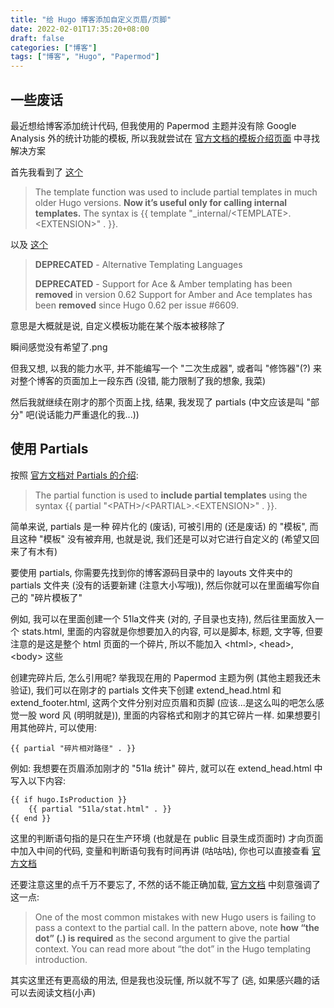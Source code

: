 ```yaml
---
title: "给 Hugo 博客添加自定义页眉/页脚"
date: 2022-02-01T17:35:20+08:00
draft: false
categories: ["博客"]
tags: ["博客", "Hugo", "Papermod"]
---
```


## 一些废话
最近想给博客添加统计代码, 但我使用的 Papermod 主题并没有除 Google Analysis 外的统计功能的模板, 所以我就尝试在 [官方文档的模板介绍页面](https://gohugo.io/templates/introduction/) 中寻找解决方案

首先我看到了 [这个](https://gohugo.io/templates/introduction/#template)
> The template function was used to include partial templates in much older Hugo versions. **Now it’s useful only for calling internal templates.** The syntax is {{ template "_internal/\<TEMPLATE>.\<EXTENSION>" . }}.

以及 [这个](https://gohugo.io/templates/alternatives/)
> **DEPRECATED** - Alternative Templating Languages
>
> **DEPRECATED** - Support for Ace & Amber templating has been **removed** in version 0.62
Support for Amber and Ace templates has been **removed** since Hugo 0.62 per issue #6609.

意思是大概就是说, 自定义模板功能在某个版本被移除了

瞬间感觉没有希望了.png

但我又想, 以我的能力水平, 并不能编写一个 "二次生成器", 或者叫 "修饰器"(?) 来对整个博客的页面加上一段东西 (没错, 能力限制了我的想象, 我菜)

然后我就继续在刚才的那个页面上找, 结果, 我发现了 partials (中文应该是叫 "部分" 吧(说话能力严重退化的我...))


## 使用 Partials
按照 [官方文档对 Partials 的介绍](https://gohugo.io/templates/introduction/#partial):
> The partial function is used to **include partial templates** using the syntax {{ partial "\<PATH>/\<PARTIAL>.\<EXTENSION>" . }}.

简单来说, partials 是一种 碎片化的 (废话), 可被引用的 (还是废话) 的 "模板", 而且这种 "模板" 没有被弃用, 也就是说, 我们还是可以对它进行自定义的 (希望又回来了有木有)

要使用 partials, 你需要先找到你的博客源码目录中的 layouts 文件夹中的 partials 文件夹 (没有的话要新建  (注意大小写哦)), 然后你就可以在里面编写你自己的 "碎片模板了"

例如, 我可以在里面创建一个 51la文件夹 (对的, 子目录也支持), 然后往里面放入一个 stats.html, 里面的内容就是你想要加入的内容, 可以是脚本, 标题, 文字等, 但要注意的是这是整个 html 页面的一个碎片, 所以不能加入 \<html>, \<head>, \<body> 这些

创建完碎片后, 怎么引用呢? 举我现在用的 Papermod 主题为例 (其他主题我还未验证), 我们可以在刚才的 partials 文件夹下创建 extend_head.html 和 extend_footer.html, 这两个文件分别对应页眉和页脚 (应该...是这么叫的吧怎么感觉一股 word 风 (明明就是)), 里面的内容格式和刚才的其它碎片一样. 如果想要引用其他碎片, 可以使用:

`{{ partial "碎片相对路径" . }}`

例如: 我想要在页眉添加刚才的 "51la 统计" 碎片, 就可以在 extend_head.html 中写入以下内容:
```html
{{ if hugo.IsProduction }}
    {{ partial "51la/stat.html" . }}
{{ end }}
```

这里的判断语句指的是只在生产环境 (也就是在 public 目录生成页面时) 才向页面中加入中间的代码, 变量和判断语句我有时间再讲 (咕咕咕), 你也可以直接查看 [官方文档](https://gohugo.io/templates/introduction/)

还要注意这里的点千万不要忘了, 不然的话不能正确加载, [官方文档](https://gohugo.io/templates/partials/#use-partials-in-your-templates) 中刻意强调了这一点:
> One of the most common mistakes with new Hugo users is failing to pass a context to the partial call. In the pattern above, note **how “the dot” (.) is required** as the second argument to give the partial context. You can read more about “the dot” in the Hugo templating introduction.

其实这里还有更高级的用法, 但是我也没玩懂, 所以就不写了 (逃, 如果感兴趣的话可以去阅读文档(小声)

